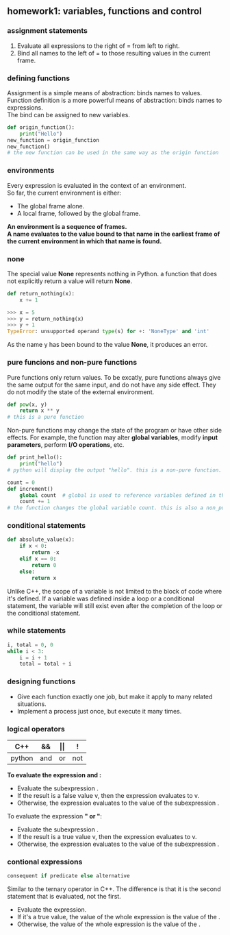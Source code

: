 ## homework1: variables, functions and control

### assignment statements
1.  Evaluate all expressions to the right of = from left to right.
2.  Bind all names to the left of = to those resulting values in the current frame.

### defining functions
Assignment is a simple means of abstraction: binds names to values.  
Function definition is a more powerful means of abstraction: binds names to expressions.  
The bind can be assigned to new variables.  
```python
def origin_function():
    print("Hello")
new_function = origin_function
new_function()
# the new function can be used in the same way as the origin function
```

### environments
Every expression is evaluated in the context of an environment.  
So far, the current environment is either:  
- The global frame alone.  
- A local frame, followed by the global frame.

**An environment is a sequence of frames.  
A name evaluates to the value bound to that name in the earliest frame of the current environment in which that name is found.**

### none
The special value **None** represents nothing in Python. a function that does not explicitly return a value will return **None**.    
```python
def return_nothing(x):
    x += 1
```
```python
>>> x = 5
>>> y = return_nothing(x)
>>> y + 1
TypeError: unsupported operand type(s) for +: 'NoneType' and 'int'
```
As the name y has been bound to the value **None**, it produces an error.  

### pure funcions and non-pure functions
Pure functions only return values. To be excatly, pure functions always give the same output for the same input, and do not have any side effect. They do not modify the state of the external environment.  
```python
def pow(x, y)
    return x ** y
# this is a pure function
```
Non-pure functions may change the state of the program or have other side effects. For example, the function may alter **global variables**, modify **input parameters**, perform **I/O operations**, etc.  
```python
def print_hello():
    print("hello")
# python will display the output "hello". this is a non-pure function.
```
```python
count = 0
def increment()
    global count  # global is used to reference variables defined in the global frame.
    count += 1
# the function changes the global variable count. this is also a non_pure function.
```

### conditional statements
```python
def absolute_value(x):
    if x < 0:
        return -x
    elif x == 0:
        return 0
    else:
        return x
```
Unlike C++, the scope of a variable is not limited to the block of code where it's defined. If a variable was defined inside a loop or a conditional statement, the variable will still exist even after the completion of the loop or the conditional statement.  

### while statements
```python
i, total = 0, 0
while i < 3:
    i = i + 1
    total = total + i
```

### designing functions
- Give each function exactly one job, but make it apply to many related situations.
- Implement a process just once, but execute it many times.

### logical operators
|C++|&&|\|\||!|
|:-:|:-:|:-:|:-:|
|python|and|or|not|

**To evaluate the expression <left> and <right>:**  
- Evaluate the subexpression <left>.
- If the result is a false value v, then the expression evaluates to v.
- Otherwise, the expression evaluates to the value of the subexpression <right>.

To evaluate the expression **"<left> or <right>"**:  
-  Evaluate the subexpression <left>.
-  If the result is a true value v, then the expression evaluates to v.
-  Otherwise, the expression evaluates to the value of the subexpression <right>.

### contional expressions
```python
consequent if predicate else alternative
```
Similar to the ternary operator in C++. The difference is that it is the second statement that is evaluated, not the first.  

- Evaluate the <predicate> expression.  
- If it's a true value, the value of the whole expression is the value of the <consequent>.
- Otherwise, the value of the whole expression is the value of the <alternative>.  
  
